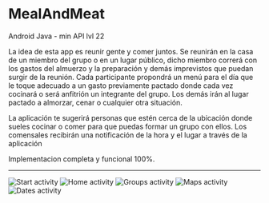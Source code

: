 # MealAndMeat
Android Java - min API lvl 22

La idea de esta app es reunir gente y comer juntos. Se reunirán en la casa de un miembro del grupo o en un lugar público, dicho miembro correrá con los gastos del almuerzo y la preparación y demás imprevistos que puedan surgir de la reunión. Cada participante propondrá un menú para el día que le toque adecuado a un gasto previamente pactado donde cada vez cocinará o será anfitrión un integrante del grupo. Los demás irán al lugar pactado a almorzar, cenar o cualquier otra situación.

La aplicación te sugerirá personas que estén cerca de la ubicación donde sueles cocinar o comer para que puedas formar un grupo con ellos. Los comensales recibirán una notificación de la hora y el lugar a través de la aplicación

Implementacion completa y funcional 100%.


----------------------
![Start activity](https://github.com/JavierEspinMegias/MealAndMeat/blob/master/capturas/Captura3.PNG)
![Home activity](https://github.com/JavierEspinMegias/MealAndMeat/blob/master/capturas/Captura4.PNG)
![Groups activity](https://github.com/JavierEspinMegias/MealAndMeat/blob/master/capturas/Captura5.PNG)
![Maps activity](https://github.com/JavierEspinMegias/MealAndMeat/blob/master/capturas/Captura6.PNG)
![Dates activity](https://github.com/JavierEspinMegias/MealAndMeat/blob/master/capturas/Captura7.PNG)
